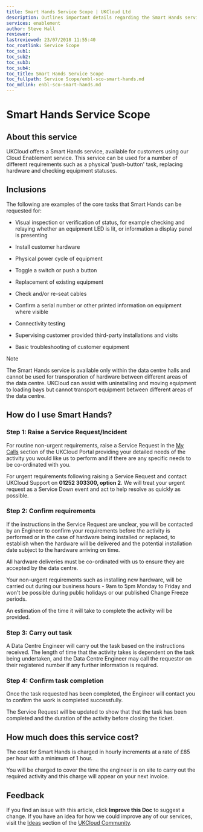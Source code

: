 ```yaml
---
title: Smart Hands Service Scope | UKCloud Ltd
description: Outlines important details regarding the Smart Hands service
services: enablement
author: Steve Hall
reviewer:
lastreviewed: 23/07/2018 11:55:40
toc_rootlink: Service Scope
toc_sub1: 
toc_sub2:
toc_sub3:
toc_sub4:
toc_title: Smart Hands Service Scope
toc_fullpath: Service Scope/enbl-sco-smart-hands.md
toc_mdlink: enbl-sco-smart-hands.md
---
```


# Smart Hands Service Scope

## About this service

UKCloud offers a Smart Hands service, available for customers using our Cloud Enablement service. This service can be used for a number of different requirements such as a physical 'push-button' task, replacing hardware and checking equipment statuses.

## Inclusions

The following are examples of the core tasks that Smart Hands can be requested for:

- Visual inspection or verification of status, for example checking and relaying whether an equipment LED is lit, or information a display panel is presenting

- Install customer hardware

- Physical power cycle of equipment

- Toggle a switch or push a button

- Replacement of existing equipment

- Check and/or re-seat cables

- Confirm a serial number or other printed information on equipment where visible

- Connectivity testing

- Supervising customer provided third-party installations and visits

- Basic troubleshooting of customer equipment

> [!NOTE]
> The Smart Hands service is available only within the data centre halls and cannot be used for transporation of hardware between different areas of the data centre. UKCloud can assist with uninstalling and moving equipment to loading bays but cannot transport equipment between different areas of the data centre. 

## How do I use Smart Hands?

### Step 1: Raise a Service Request/Incident

For routine non-urgent requirements, raise a Service Request in the [My Calls](https://portal.skyscapecloud.com/support/ivanti) section of the UKCloud Portal providing your detailed needs of the activity you would like us to perform and if there are any specific needs to be co-ordinated with you.

For urgent requirements following raising a Service Request and contact UKCloud Support on **01252 303300, option 2**. We will treat your urgent request as a Service Down event and act to help resolve as quickly as possible.

### Step 2: Confirm requirements

If the instructions in the Service Request are unclear, you will be contacted by an Engineer to confirm your requirements before the activity is performed or in the case of hardware being installed or replaced, to establish when the hardware will be delivered and the potential installation date subject to the hardware arriving on time.

All hardware deliveries must be co-ordinated with us to ensure they are accepted by the data centre.

Your non-urgent requirements such as installing new hardware, will be carried out during our business hours - 9am to 5pm Monday to Friday and won't be possible during public holidays or our published Change Freeze periods.

An estimation of the time it will take to complete the activity will be provided.

### Step 3: Carry out task

A Data Centre Engineer will carry out the task based on the instructions received. The length of time that the activity takes is dependent on the task being undertaken, and the Data Centre Engineer may call the requestor on their registered number if any further information is required.

### Step 4: Confirm task completion

Once the task requested has been completed, the Engineer will contact you to confirm the work is completed successfully.

The Service Request will be updated to show that that the task has been completed and the duration of the activity before closing the ticket.

## How much does this service cost?

The cost for Smart Hands is charged in hourly increments at a rate of £85 per hour with a minimum of 1 hour.

You will be charged to cover the time the engineer is on site to carry out the required activity and this charge will appear on your next invoice.

## Feedback

If you find an issue with this article, click **Improve this Doc** to suggest a change. If you have an idea for how we could improve any of our services, visit the [Ideas](https://community.ukcloud.com/ideas) section of the [UKCloud Community](https://community.ukcloud.com).
